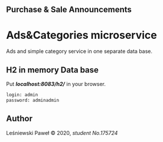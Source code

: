 ## Purchase & Sale Announcements

# Ads&Categories microservice

Ads and simple category service in one separate data base.

## H2 in memory Data base
Put ***localhost:8083/h2/*** in your browser.

```bash 
login: admin 
password: adminadmin
```

## Author
Leśniewski Paweł © 2020, *student No.175724*
